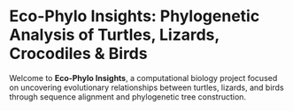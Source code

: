 #  Eco-Phylo Insights: Phylogenetic Analysis of Turtles, Lizards, Crocodiles & Birds

Welcome to **Eco-Phylo Insights**, a computational biology project focused on uncovering evolutionary relationships between turtles, lizards, and birds through sequence alignment and phylogenetic tree construction.
